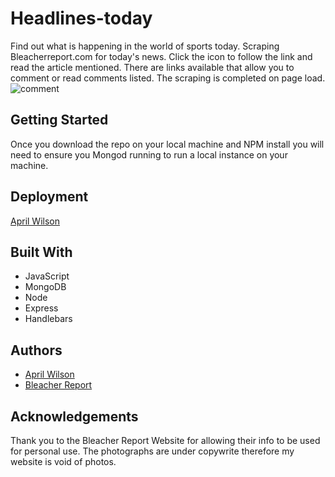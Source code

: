 # Headlines-today
Find out what is happening in the world of sports today.
Scraping Bleacherreport.com for today's news. Click the icon to follow the link and read the article mentioned. There are links available that allow you to comment or read comments listed. The scraping is completed on page load. 
![comment](https://user-images.githubusercontent.com/30710000/41216073-1996c762-6d10-11e8-8da8-83f52ee85051.jpg)

## Getting Started
Once you download the repo on your local machine and NPM install you will need to ensure you Mongod running to run a local instance on your machine.

## Deployment
[April Wilson](https://dashboard.heroku.com/apps/aw-headlines-today)

## Built With
* JavaScript
* MongoDB
* Node
* Express
* Handlebars

## Authors
* [April Wilson](https://github.com/aprilmariewilson)
* [Bleacher Report](https://bleacherreport.com)

## Acknowledgements
Thank you to the Bleacher Report Website for allowing their info to be used for personal use. The photographs are under copywrite therefore my website is void of photos.

